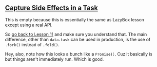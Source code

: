 ## [Capture Side Effects in a Task](https://egghead.io/lessons/javascript-capturing-side-effects-in-a-task)
This is empty because this is essentially the same as LazyBox lesson except using a real API.

So [go back to Lesson 11](https://github.com/mrpotatoes/professor-frisby-fp/tree/master/lessons/lesson11) and make sure you understand that. The main difference, other than `data.task` can be used in production, is the use of `.fork()` instead of `.fold()`.

Hey, also, note how this looks a bunch like a `Promise()`. Cuz it basically is but things aren't immediately run. Which is good.

